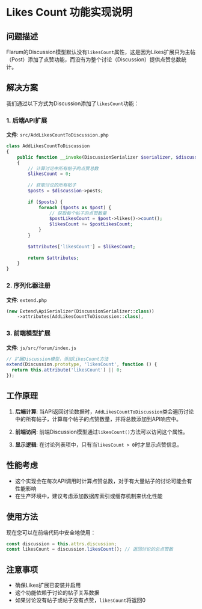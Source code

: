 # Likes Count 功能实现说明

## 问题描述

Flarum的Discussion模型默认没有`likesCount`属性，这是因为Likes扩展只为主帖（Post）添加了点赞功能，而没有为整个讨论（Discussion）提供点赞总数统计。

## 解决方案

我们通过以下方式为Discussion添加了`likesCount`功能：

### 1. 后端API扩展

**文件**: `src/AddLikesCountToDiscussion.php`

```php
class AddLikesCountToDiscussion
{
    public function __invoke(DiscussionSerializer $serializer, $discussion, array $attributes)
    {
        // 计算讨论中所有帖子的点赞总数
        $likesCount = 0;
        
        // 获取讨论的所有帖子
        $posts = $discussion->posts;
        
        if ($posts) {
            foreach ($posts as $post) {
                // 获取每个帖子的点赞数量
                $postLikesCount = $post->likes()->count();
                $likesCount += $postLikesCount;
            }
        }
        
        $attributes['likesCount'] = $likesCount;
        
        return $attributes;
    }
}
```

### 2. 序列化器注册

**文件**: `extend.php`

```php
(new Extend\ApiSerializer(DiscussionSerializer::class))
    ->attributes(AddLikesCountToDiscussion::class),
```

### 3. 前端模型扩展

**文件**: `js/src/forum/index.js`

```javascript
// 扩展Discussion模型，添加likesCount方法
extend(Discussion.prototype, 'likesCount', function () {
  return this.attribute('likesCount') || 0;
});
```

## 工作原理

1. **后端计算**: 当API返回讨论数据时，`AddLikesCountToDiscussion`类会遍历讨论中的所有帖子，计算每个帖子的点赞数量，并将总数添加到API响应中。

2. **前端访问**: 前端Discussion模型通过`likesCount()`方法可以访问这个属性。

3. **显示逻辑**: 在讨论列表项中，只有当`likesCount > 0`时才显示点赞信息。

## 性能考虑

- 这个实现会在每次API调用时计算点赞总数，对于有大量帖子的讨论可能会有性能影响
- 在生产环境中，建议考虑添加数据库索引或缓存机制来优化性能

## 使用方法

现在您可以在前端代码中安全地使用：

```javascript
const discussion = this.attrs.discussion;
const likesCount = discussion.likesCount(); // 返回讨论的总点赞数
```

## 注意事项

- 确保Likes扩展已安装并启用
- 这个功能依赖于讨论的帖子关系数据
- 如果讨论没有帖子或帖子没有点赞，`likesCount`将返回0
